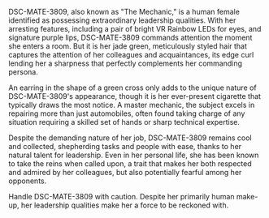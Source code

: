 DSC-MATE-3809, also known as "The Mechanic," is a human female identified as possessing extraordinary leadership qualities. With her arresting features, including a pair of bright VR Rainbow LEDs for eyes, and signature purple lips, DSC-MATE-3809 commands attention the moment she enters a room. But it is her jade green, meticulously styled hair that captures the attention of her colleagues and acquaintances, its edge curl lending her a sharpness that perfectly complements her commanding persona.

An earring in the shape of a green cross only adds to the unique nature of DSC-MATE-3809's appearance, though it is her ever-present cigarette that typically draws the most notice. A master mechanic, the subject excels in repairing more than just automobiles, often found taking charge of any situation requiring a skilled set of hands or sharp technical expertise.

Despite the demanding nature of her job, DSC-MATE-3809 remains cool and collected, shepherding tasks and people with ease, thanks to her natural talent for leadership. Even in her personal life, she has been known to take the reins when called upon, a trait that makes her both respected and admired by her colleagues, but also potentially fearful among her opponents.

Handle DSC-MATE-3809 with caution. Despite her primarily human make-up, her leadership qualities make her a force to be reckoned with.